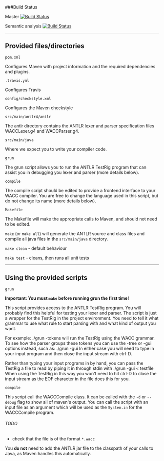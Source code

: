 ###Build Status

Master [![Build Status](https://magnum.travis-ci.com/egnwd/wacc_12.svg?token=yTGVwCpHZBQuhLqD9VAk&branch=master)](https://magnum.travis-ci.com/egnwd/wacc_12)

Semantic analysis [![Build Status](https://magnum.travis-ci.com/egnwd/wacc_12.svg?token=yTGVwCpHZBQuhLqD9VAk&branch=semantic-analysis)](https://magnum.travis-ci.com/egnwd/wacc_12)

----------------------------
Provided files/directories  
----------------------------

`pom.xml`

Configures Maven with project information and the required dependencies and plugins.

`.travis.yml`

Configures Travis

`config/checkstyle.xml`

Configures the Maven checkstyle

`src/main/antlr4/antlr`

The antlr directory contains the ANTLR lexer and parser specification
files WACCLexer.g4 and WACCParser.g4.

`src/main/java`

Where we expect you to write your compiler code.

`grun`

The grun script allows you to run the ANTLR TestRig program that can assist you
in debugging you lexer and parser (more details below).

`compile`

The compile script should be edited to provide a frontend interface to your WACC
compiler. You are free to change the language used in this script, but do not
change its name (more details below).

`Makefile`

The Makefile will make the appropriate calls to Maven, and should not need to be edited.

`make` (or `make all`) will generate the ANTLR source and class files and compile
all java files in the `src/main/java` directory.

`make clean` - default behaviour

`make test` - cleans, then runs all unit tests

----------------------------
Using the provided scripts
----------------------------

`grun`

**Important: You must `make` before running grun the first time!**

This script provides access to the ANTLR TestRig program. You will probably find
this helpful for testing your lexer and parser. The script is just a wrapper for
the TestRig in the project environment. You need to tell it what grammar to use
what rule to start parsing with and what kind of output you want.

For example:
  ./grun -tokens
will run the TestRig using the WACC grammar. To see how the parser groups these
tokens you can use the -tree or -gui options instead, such as:
  ./grun -gui
In either case you will need to type in your input program and then close the
input stream with ctrl-D.

Rather than typing your input programs in by hand, you can pass the TestRig a
file to read by piping it in through stdin with
  ./grun -gui < testfile
When using the TestRig in this way you won't need to hit ctrl-D to close the
input stream as the EOF character in the file does this for you.

`compile`

This script call the WACCCompile class. It can be called with the `-d` or `--debug` flag to show all of maven's output. You can call the script with an input file as an argument which will be used as the `System.in` for the WACCCompile program.
###### TODO
 - check that the file is of the format `*.wacc`

You **do not** need to add the ANTLR jar file to the classpath of your calls
to Java, as Maven handles this automatically.
